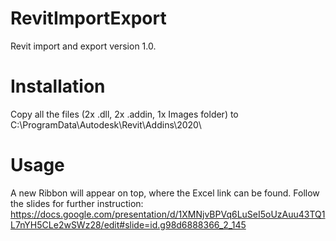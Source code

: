 # RevitImportExport
Revit import and export version 1.0. 

# Installation
Copy all the files (2x .dll, 2x .addin, 1x Images folder) to C:\ProgramData\Autodesk\Revit\Addins\2020\

# Usage
A new Ribbon will appear on top, where the Excel link can be found. Follow the slides for further instruction:
https://docs.google.com/presentation/d/1XMNjvBPVq6LuSeI5oUzAuu43TQ1L7nYH5CLe2wSWz28/edit#slide=id.g98d6888366_2_145

